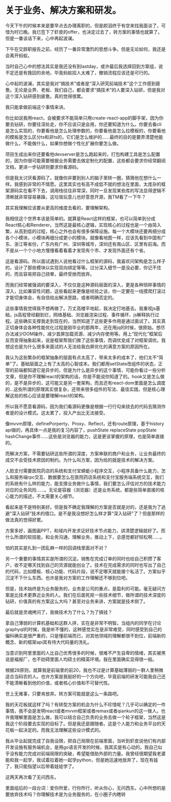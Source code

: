 # 关于业务、解决方案和研发。

今天下午的时候本来是要早点去办理离职的，但是颜洄终于有空来找我面谈了，可惜为时已晚。我已签下了虾皮的offer，也决定过去了，转方案的事情也就算了。但是一番谈话下来，心中再起波澜。

下午在交辞职报告之前，经历了一番异常激烈的思想斗争。但是无论如何，我还是会离开蚂蚁。

当时自己心中的想法其实是我还没有到lastday，或许最后我选择回到方案组，说不定还是有挽回的余地，毕竟蚂蚁招人太难了，撤销流程应该还是可行的。

心中起的波澜，其实是我对“搞技术”或者是“深入研究前端技术”这个工作感到疲惫。无论是业界、老板、我们自己，都会要求“搞技术”的人要深入钻研，但是我对这个深入钻研感到疲惫。真的觉得很累。

我只能拿做前端这个事情来讲。

你比如说我用react，会被要求不能简单只用create-react-app的脚手架，因为你要去钻研，你要往深处走，你不应该只是会用，你还要知道为什么。你要去看cli是怎么实现的，你要看他是怎么处理参数的，你要看他是怎么拉模板的，你要看他的模板是怎么区分ts和非ts的，它们是怎么维护的……最终的目的是要弄清楚他能做什么，不能做什么，如果你想做个性化扩展你要怎么做。

项目生成出来你还要看他devserver是怎么跑起来的，打包构建工具是怎么配置的，因为你很可能需要根据业务需要去做定制化的配置，这些都会要求你经常翻阅文档，更进一步钻研则要求你看源码。

但是我太讨厌看源码了。就像你非要到别人的脑子里转一圈，猜猜他在想什么一样。我感到非常的不情愿。这里其实也有高不成低不就的想法在里面，太庞杂的框架源码实在看不下去，调用栈往往非常深，同时一旦发现某些库的写法显得逻辑不清晰就非常容易暴躁，这垃圾玩意儿也好意思开源，我TM看了一下午？

其实我理解应该要从更高的维度去看的，要理解架构。

我相信这个世界本该是简单的。就算是React这样的框架，也可以简单到分成React核心和Renderer。当然这是最核心逻辑，实现核心的过程也是一个由简入繁，从高到低的过程，核心之外也会有很多保障设施。每一个大模块还要再细分成各个小模块，小模块再细分成更小的模块。就像看地图一样，应该先看到中国有广东、浙江等省份，广东内有广州、深圳等城市，深圳还有南山区、区里有前海。而不是从一个个小地方慢慢看着看着才发现有个市、才发现外面还有个省。

这是看源码。所以面试遇到人说他看过什么框架的源码，我喜欢问架构是怎么样子的，设计了那些模块以实现双向绑定等等。过分深入细节一是没必要，你记不住的，而且容易把自己绕晕，最终受挫而放弃。

而我们经常被强调的要深入，不仅仅是这种源码层面的深入，更是各种琐碎事情的深入，比如兼容性问题，这些看起来更像是经验之谈，你一定要在一线摸爬打滚过才能切身体会，有自信给出解决思路，或者明确否定的。

这些事情我觉得我不想再做了。万丈高楼平地起，我决定打地基去。我重视js基础，js高程曾经翻到烂，网络基础、浏览器渲染过程、事件循环、js解释执行过程。这些确实支撑我走到现在的，当然知道了这些更多作用是通过面试了。其实真正切身体会各种性能优化过程是刚毕业的那两年，还在用jq的时候，很原始。想尽办法减少DOM操作，减少首屏加载资源、减少内存使用等。用上“现代化”框架后反而变得抽象起来，说是框架帮我们做了这些事情，而调优变成了对框架调优。我想这也是为什么很多来面试的人无法给我白屏优化的满意方案的原因所在。

我认为这些繁杂的框架抽象的层面有点太高了，带来太多的成本了，他们太不“简单”了。基础层面之上有了太高的心智成本。我们都用setState改组件的状态，正常的前端都知道它是异步的，但是为什么是异步的这个事情，可能你看过一些分析文章，但是你不理解react的架构的话，你是不能说你知道了的。hook又是怎么做的，是不是异步的，这可能又是另一套架构，而且还有react-dom里面是怎么调度的…这些所谓的原理其实很复杂，还带来很多组件的写法、最佳实践，但是核心理解这些的核心应该是要理解react的架构。

所以我不愿意看源码，因为我们看源码更像是根据一行行勾来绕去的代码去猜测作者是的设计模式。这太累了，投入产出比无法接受。

像mvvm原理，definePorperty、Proxy、Reflect，还有route原理，基于history api做的，再具体一点是我的复习内容了，pushState replaceState popState hashChange事件……这些是浏览器的能力，这是更该掌握的原理，也是简单直接的。

而解决方案，不需要钻研这些所谓的深度，方案串联的商户和业务，让业务最终的成交不会受技术原因的制约。为什么叫方案，因为给的就是技术的解决方案。

人脸支付需要医院药店的系统和支付宝蜻蜓小程序交互，小程序具备什么能力，怎么和服务端rpc交互、数据要怎么在医院药店系统和支付宝服务端系统交互，我们的系统有什么样的能力，能支撑业务做什么事情，我们要怎么评估对方的技术能力对应的业务风险……。无论是容器（浏览器）还是业务系统，都是些简单直接的核心能力的描述，不太需要关心细节。

看起来是不是特别美好。但是我不确定我理解的方案是否就是对的，还是我为了逃避“深入钻研”技术的借口。是不是我没想好怎么样才算“深入钻研”了？但是那样的做法真的觉得好累。

方案多好，画图画PPT，和域内开发求证好技术节点能力，讲清楚逻辑就好了。而什么所谓的软技能，和业务沟通，理解业务，推动上下，总感觉都好轻松啊……。

怕的其实是扎到一团乱麻一样的回调栈里面对不对？

另一个重要的事情其实是所谓的沉淀。销售在完成订单的同时也给自己积攒了客户，收不定哪天找到自己的货源就能创业了。技术在完成需求的同时也写出了自己的代码，比如模板、核心功能、代码片段，说不定哪天就能接个私活了。方案似乎沉淀不下什么东西。也许是我对方案的工作理解还不够到位吧。

但是，技术始终是为业务服务的，业务是公司的重点，是盈利的可能。毫无疑问方案是比技术更靠近业务的人。我们在后面死抠一些技术细节，做所谓的技术深度的钻研，价值真的有方案这么大吗？甚至对业务来讲，方案就是技术侧了。

最后就是灵魂拷问了，我做技术为了什么？为了搞钱？

拿自己薄弱的计算机基础和这群人拼，实在是非常不明智。当组内的同学在讨论graphyql的时候，我是听不懂的，这种感觉实在是非常难受，同时感受到自己的偏科确实是很严重的，只是懂前端而已，对其他领域的理解都很不到位，前端新的概念、新的框架api其有待大代码量的洗礼。

当意识到阿里里面的人比自己优秀很多的时候，很难不产生自卑的情绪，其实被黑说是福报厂，也不妨碍里面人均硕士的精英环境。我在里面确实显得很一般。

根据28原则，就算我是前端里的前20，我也不过是计算基础薄弱的一群人里稍微适合当码农的人。也许方案是我挺好的一个方向吧，毕竟前端的研发可能我自己还不能清晰看到他的价值，或者核心价值和不可替代性。

世上无难事，只要肯放弃。转方案可能就是这么一条路吧。

我的天花板就这样了吗？有转型方案的机会为什么不珍惜呢？几乎可以确定的一件事情，我不会是发明react或者mvvm框架或者remax或者qiankun的这一拨人。也许我理解里面是怎么做，我可以结合自己负责的业务去做一个轮子框架，当然这是我这个阶段要去实现的目标了。但是我还是跟随者。这是个人能力和业务平台的天花板一起决定的。而我无法理解这些设计模式的。

我从毕业起就完成了自我设限，把自己局限在前端里面，当听到虾皮说他们有内部开发设施有服务端机会，是用go语言开发的时候，我其实是有心动的。我自己似乎没有能力完成对前端局限的突破，希望能借助外部的力量。我曾经很期望我老婆能和我一起学，我试着拉着她一起学python，但是她迅速地放弃了，现在有娃了，我只能指望以后带着娃娃学了。

这两天再次看了无问西东。

里面组后的一段台词：爱你所爱，行你所行，听从你心，无问西东。心中所想的是要放弃技术吗？你理解技术是为业务服务的，在小圈子内瞎转


